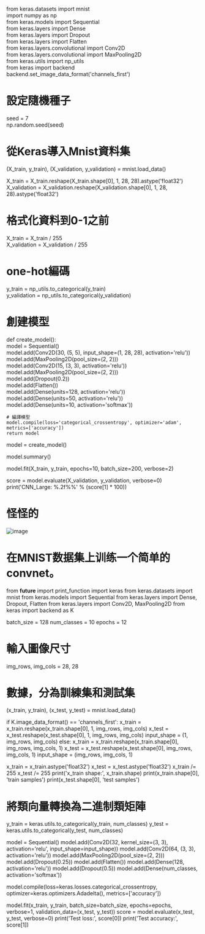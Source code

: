 
 
from keras.datasets import mnist  
import numpy as np  
from keras.models import Sequential  
from keras.layers import Dense  
from keras.layers import Dropout  
from keras.layers import Flatten  
from keras.layers.convolutional import  Conv2D  
from keras.layers.convolutional import MaxPooling2D  
from keras.utils import np_utils  
from keras import backend  
backend.set_image_data_format('channels_first')  


# 設定隨機種子  
seed = 7  
np.random.seed(seed)  

# 從Keras導入Mnist資料集  
(X_train, y_train), (X_validation, y_validation) = mnist.load_data()  
  
X_train = X_train.reshape(X_train.shape[0], 1, 28, 28).astype('float32')  
X_validation = X_validation.reshape(X_validation.shape[0], 1, 28, 28).astype('float32')  

# 格式化資料到0-1之前  
X_train = X_train / 255  
X_validation = X_validation / 255  

# one-hot編碼  
y_train = np_utils.to_categorical(y_train)  
y_validation = np_utils.to_categorical(y_validation)  
  
# 創建模型  
def create_model():  
    model = Sequential()  
    model.add(Conv2D(30, (5, 5), input_shape=(1, 28, 28), activation='relu'))  
    model.add(MaxPooling2D(pool_size=(2, 2)))  
    model.add(Conv2D(15, (3, 3), activation='relu'))  
    model.add(MaxPooling2D(pool_size=(2, 2)))  
    model.add(Dropout(0.2))  
    model.add(Flatten())  
    model.add(Dense(units=128, activation='relu'))  
    model.add(Dense(units=50, activation='relu'))  
    model.add(Dense(units=10, activation='softmax'))  

    # 編譯模型  
    model.compile(loss='categorical_crossentropy', optimizer='adam', metrics=['accuracy'])  
    return model  

model = create_model()  

model.summary()  

model.fit(X_train, y_train, epochs=10, batch_size=200, verbose=2)  

score = model.evaluate(X_validation, y_validation, verbose=0)  
print('CNN_Large: %.2f%%' % (score[1] * 100))  
#  怪怪的
![image](https://github.com/SuWeizhe1124/3-19/blob/master/Kers%20%E6%B8%AC%E8%A9%A6/%E9%8C%AF%E8%AA%A4.JPG) 

#  在MNIST数据集上训练一个简单的convnet。

from __future__ import print_function
import keras
from keras.datasets import mnist
from keras.models import Sequential
from keras.layers import Dense, Dropout, Flatten
from keras.layers import Conv2D, MaxPooling2D
from keras import backend as K

batch_size = 128
num_classes = 10
epochs = 12

# 輸入圖像尺寸
img_rows, img_cols = 28, 28

# 數據，分為訓練集和測試集
(x_train, y_train), (x_test, y_test) = mnist.load_data()

if K.image_data_format() == 'channels_first':
    x_train = x_train.reshape(x_train.shape[0], 1, img_rows, img_cols)
    x_test = x_test.reshape(x_test.shape[0], 1, img_rows, img_cols)
    input_shape = (1, img_rows, img_cols)
else:
    x_train = x_train.reshape(x_train.shape[0], img_rows, img_cols, 1)
    x_test = x_test.reshape(x_test.shape[0], img_rows, img_cols, 1)
    input_shape = (img_rows, img_cols, 1)

x_train = x_train.astype('float32')
x_test = x_test.astype('float32')
x_train /= 255
x_test /= 255
print('x_train shape:', x_train.shape)
print(x_train.shape[0], 'train samples')
print(x_test.shape[0], 'test samples')

# 將類向量轉換為二進制類矩陣
y_train = keras.utils.to_categorical(y_train, num_classes)
y_test = keras.utils.to_categorical(y_test, num_classes)

model = Sequential()
model.add(Conv2D(32, kernel_size=(3, 3),
                 activation='relu',
                 input_shape=input_shape))
model.add(Conv2D(64, (3, 3), activation='relu'))
model.add(MaxPooling2D(pool_size=(2, 2)))
model.add(Dropout(0.25))
model.add(Flatten())
model.add(Dense(128, activation='relu'))
model.add(Dropout(0.5))
model.add(Dense(num_classes, activation='softmax'))

model.compile(loss=keras.losses.categorical_crossentropy,
              optimizer=keras.optimizers.Adadelta(),
              metrics=['accuracy'])

model.fit(x_train, y_train,
          batch_size=batch_size,
          epochs=epochs,
          verbose=1,
          validation_data=(x_test, y_test))
score = model.evaluate(x_test, y_test, verbose=0)
print('Test loss:', score[0])
print('Test accuracy:', score[1])

